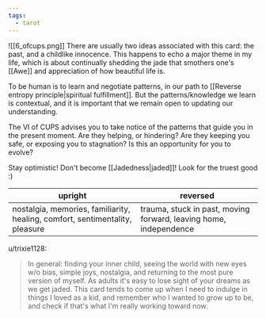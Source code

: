 ```yaml
---
tags:
  - tarot
---
```

![[6_ofcups.png]]
There are usually two ideas associated with this card: the past, and a childlike innocence. This happens to echo a major theme in my life, which is about continually shedding the jade that smothers one's [[Awe]] and appreciation of how beautiful life is.

To be human is to learn and negotiate patterns, in our path to [[Reverse entropy principle|spiritual fulfillment]]. But the patterns/knowledge we learn is contextual, and it is important that we remain open to updating our understanding.

The VI of CUPS advises you to take notice of the patterns that guide you in the present moment. Are they helping, or hindering? Are they keeping you safe, or exposing you to stagnation? Is this an opportunity for you to evolve?

Stay optimistic! Don't become [[Jadedness|jaded]]! Look for the truest good :)



| upright                                                                      | reversed                                                          |
| ---------------------------------------------------------------------------- | ----------------------------------------------------------------- |
| nostalgia, memories, familiarity, healing, comfort, sentimentality, pleasure | trauma, stuck in past, moving forward, leaving home, independence |

u/trixie1128:
> In general: finding your inner child, seeing the world with new eyes w/o bias, simple joys, nostalgia, and returning to the most pure version of myself. As adults it's easy to lose sight of your dreams as we get jaded. This card tends to come up when I need to indulge in things I loved as a kid, and remember who I wanted to grow up to be, and check if that's what I'm really working toward now.
